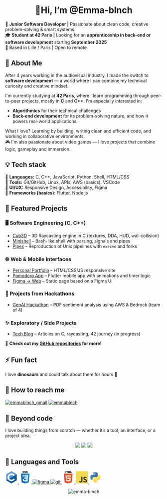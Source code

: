<h1 align="center"> 👋<strong>Hi, I’m @Emma-blnch</strong> </h1>

🎨 **Junior Software Developer |** Passionate about clean code, creative problem-solving & smart systems.  
🎓 **Student at 42 Paris |** Looking for an **apprenticeship in back-end or software development** starting **September 2025**  
📍 Based in Lille / Paris | Open to remote


## 🚀 **About Me**
After 4 years working in the audiovisual industry, I made the switch to **software development**  — a world where I can combine my technical curiosity and creative mindset.  

I'm currently studying at **42 Paris**, where I learn programming through peer-to-peer projects, mostly in **C** and **C++**. I'm especially interested in:
- **Algorithmics** for their technical challenges
- **Back-end development** for its problem-solving nature, and how it powers real-world applications.  

What I love? Learning by building, writing clean and efficient code, and working in collaborative environments.  
🎮 I'm also passionate about video games — I love projects that combine logic, gameplay and immersion.  


## 💡 **Tech stack**
🔹 **Languages:** C, C++, JavaScript, Python, Shell, HTML/CSS  
🔹 **Tools:** Git/GitHub, Linux, APIs, AWS (basics), VSCode  
🔹 **UI/UX:** Responsive Design, Accessibility, Figma  
🔹 **Frameworks (basics):** Flutter, Node.js    


## 📌 **Featured Projects**

### 🖥️ Software Engineering (C, C++)
- [Cub3D](https://github.com/Emma-blnch/cub3D) – 3D Raycasting engine in C (textures, DDA, HUD, wall collision)
- [Minishell](https://github.com/Emma-blnch/minishell) – Bash-like shell with parsing, signals and pipes
- [Pipex](https://github.com/Emma-blnch/Pipex) – Reproduction of Unix pipelines with `execve` and forks

### 🌐 Web & Mobile Interfaces
- [Personal Portfolio](https://github.com/Emma-blnch/Portfolio) – HTML/CSS/JS responsive site
- [Pomodoro App](https://github.com/Emma-blnch/Flutter-pomodoro-app) – Flutter mobile app with animations and timer logic
- [Figma → Web](https://github.com/Emma-blnch/Figma-to-HTML) – Static page based on a Figma UI

### 🧠 Projects from Hackathons
- [GenAI Hackathon](https://github.com/Emma-blnch/GenAI-Hackaton-02-2025) – PDF sentiment analysis using AWS & Bedrock (team of 4)

### ✨ Exploratory / Side Projects
- [Tech Blog](https://github.com/Emma-blnch/Blog-technique) – Articles on C, raycasting, 42 journey (in progress)

🔗 **Check out my [GitHub repositories](https://github.com/Emma-blnch) for more!**  


## ⚡ **Fun fact**
I love **dinosaurs** and could talk about them for hours 🦕  

## 📨 How to reach me
<p align="left">
<a href="mailto:emma_blnch4@gmail.com" target="blank"><img align="center" src="https://upload.wikimedia.org/wikipedia/commons/thumb/7/7e/Gmail_icon_%282020%29.svg/2560px-Gmail_icon_%282020%29.svg.png" alt="emmablnch_gmail" height="25" width="35" /></a>
  <a href="https://linkedin.com/in/emmablnch"><img align="center" src="https://raw.githubusercontent.com/rahuldkjain/github-profile-readme-generator/master/src/images/icons/Social/linked-in-alt.svg" alt="emmablnch" height="30" width="40" /></a>
</p>
   

## 🤝 Beyond code  

I love building things from scratch — whether it’s a tool, an interface, or a project idea.  

<p align="center">
  <img src="https://github.com/ayogun/42-project-badges/blob/main/badges/eventse.png">
  <img src="https://github.com/ayogun/42-project-badges/blob/main/badges/entrepreneure.png">
  <img src="https://github.com/ayogun/42-project-badges/blob/main/badges/evaluatione.png">
</p>


## 💬 Languages and Tools
<p align="left"> <a href="https://www.cprogramming.com/" target="_blank" rel="noreferrer"> <img src="https://raw.githubusercontent.com/devicons/devicon/master/icons/c/c-original.svg" alt="c" width="40" height="40"/> </a> <a href="https://www.w3schools.com/css/" target="_blank" rel="noreferrer"> <img src="https://raw.githubusercontent.com/devicons/devicon/master/icons/css3/css3-original-wordmark.svg" alt="css3" width="40" height="40"/> </a> <a href="https://www.figma.com/" target="_blank" rel="noreferrer"> <img src="https://www.vectorlogo.zone/logos/figma/figma-icon.svg" alt="figma" width="40" height="40"/> </a> <a href="https://git-scm.com/" target="_blank" rel="noreferrer"> <img src="https://www.vectorlogo.zone/logos/git-scm/git-scm-icon.svg" alt="git" width="40" height="40"/> </a> <a href="https://www.w3.org/html/" target="_blank" rel="noreferrer"> <img src="https://raw.githubusercontent.com/devicons/devicon/master/icons/html5/html5-original-wordmark.svg" alt="html5" width="40" height="40"/> </a> <a href="https://developer.mozilla.org/en-US/docs/Web/JavaScript" target="_blank" rel="noreferrer"> <img src="https://raw.githubusercontent.com/devicons/devicon/master/icons/javascript/javascript-original.svg" alt="javascript" width="40" height="40"/> </a> <a href="https://www.python.org" target="_blank" rel="noreferrer"> <img src="https://raw.githubusercontent.com/devicons/devicon/master/icons/python/python-original.svg" alt="python" width="40" height="40"/> </a> </p>

<p align="center">
  <img src="https://github-readme-stats.vercel.app/api/top-langs?username=emma-blnch&show_icons=true&locale=en&layout=compact" alt="emma-blnch" />
</p>

<!---
Emma-blnch/Emma-blnch is a ✨ special ✨ repository because its `README.md` (this file) appears on your GitHub profile.
You can click the Preview link to take a look at your changes.
--->
